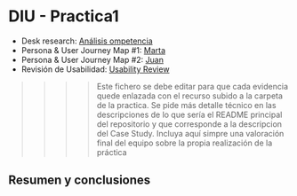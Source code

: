# DIU - Practica1


- Desk research: [Análisis ompetencia](CompetitorAnalysis.pdf)
- Persona & User Journey Map #1: [Marta](Persona&UserJourneyMap1.pdf)
- Persona & User Journey Map #2: [Juan](Persona&UserJourneyMap2.pdf)
- Revisión de Usabilidad: [Usability Review]()


>>>> Este fichero se debe editar para que cada evidencia quede enlazada con el recurso subido a la carpeta de la practica. Se pide más detalle técnico en las descripciones de lo que sería el README principal del repositorio y que corresponde a la descripcion del Case Study.
>>>> Incluya aquí simpre una valoración final del equipo sobre la propia realización de la práctica

## Resumen y conclusiones
